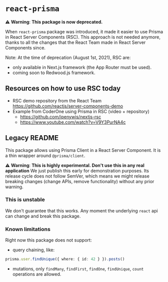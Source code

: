 # `react-prisma`

⚠️ **Warning**: **This package is now deprecated.**

When `react-prisma` package was introduced, it made it easier to use Prisma in React Server Components (RSC).
This approach is not needed anymore, thanks to all the changes that the React Team made in React Server Components since.

Note: At the time of deprecation (August 1st, 2021), RSC are:

- only available in Next.js framework (the App Router must be used).
- coming soon to Redwood.js framework.

## Resources on how to use RSC today

- RSC demo repository from the React Team https://github.com/reactjs/server-components-demo
- Example from CoderOne using Prisma in RSC (video + repository)
  - https://github.com/ipenywis/nextjs-rsc
  - https://www.youtube.com/watch?v=V9Y3PurNA4c

## Legacy README

This package allows using Prisma Client in a React Server Component.
It is a thin wrapper around `@prisma/client`.

⚠️ **Warning**: **This is highly experimental. Don't use this in any real application**
We just publish this early for demonstration purposes.
Its release cycle does not follow SemVer, which means we might release breaking changes (change APIs, remove functionality) without any prior warning.

### This is unstable

We don't guarantee that this works. Any moment the underlying `react` api can change and break this package.

### Known limitations

Right now this package does not support:

- query chaining, like:

```ts
prisma.user.findUnique({ where: { id: 42 } }).posts()
```

- mutations, only `findMany`, `findFirst`, `findOne`, `findUnique`, `count` operations are allowed.
